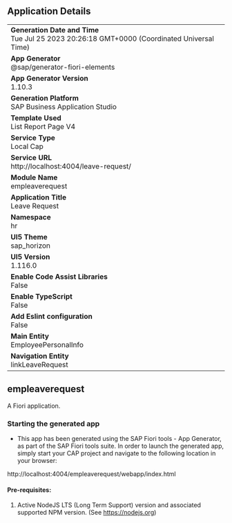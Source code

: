 ## Application Details
|               |
| ------------- |
|**Generation Date and Time**<br>Tue Jul 25 2023 20:26:18 GMT+0000 (Coordinated Universal Time)|
|**App Generator**<br>@sap/generator-fiori-elements|
|**App Generator Version**<br>1.10.3|
|**Generation Platform**<br>SAP Business Application Studio|
|**Template Used**<br>List Report Page V4|
|**Service Type**<br>Local Cap|
|**Service URL**<br>http://localhost:4004/leave-request/
|**Module Name**<br>empleaverequest|
|**Application Title**<br>Leave Request|
|**Namespace**<br>hr|
|**UI5 Theme**<br>sap_horizon|
|**UI5 Version**<br>1.116.0|
|**Enable Code Assist Libraries**<br>False|
|**Enable TypeScript**<br>False|
|**Add Eslint configuration**<br>False|
|**Main Entity**<br>EmployeePersonalInfo|
|**Navigation Entity**<br>linkLeaveRequest|

## empleaverequest

A Fiori application.

### Starting the generated app

-   This app has been generated using the SAP Fiori tools - App Generator, as part of the SAP Fiori tools suite.  In order to launch the generated app, simply start your CAP project and navigate to the following location in your browser:

http://localhost:4004/empleaverequest/webapp/index.html

#### Pre-requisites:

1. Active NodeJS LTS (Long Term Support) version and associated supported NPM version.  (See https://nodejs.org)


